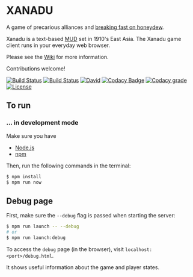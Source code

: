 # XANADU

A game of precarious alliances and [breaking fast on
honeydew](https://en.wikipedia.org/wiki/Xanadu_(Rush_song)).

Xanadu is a text-based [MUD](https://en.wikipedia.org/wiki/MUD) set in 1910's East Asia.
The Xanadu game client runs in your everyday web browser.

Please see the [Wiki](https://github.com/LOZORD/xanadu/wiki) for more information.

Contributions welcome!

[![Build Status](https://travis-ci.org/LOZORD/xanadu.svg?branch=master)](https://travis-ci.org/LOZORD/xanadu)
[![Build Status](https://ci.appveyor.com/api/projects/status/gpu3aq531v4gdirq?svg=true)](https://ci.appveyor.com/project/LOZORD/xanadu)
[![David](https://img.shields.io/david/LOZORD/xanadu.svg)](https://david-dm.org/LOZORD/xanadu)
[![Codacy Badge](https://api.codacy.com/project/badge/Grade/53578fdb9c8049c4959db3053822d127)](https://www.codacy.com/app/ljrudberg/xanadu?utm_source=github.com&amp;utm_medium=referral&amp;utm_content=LOZORD/xanadu&amp;utm_campaign=Badge_Grade)
[![Codacy grade](https://img.shields.io/codacy/LOZORD/xanadu.svg)](https://www.codacy.com/app/LOZORD/xanadu)
[![License](https://img.shields.io/badge/License-MIT-blue.svg)](https://github.com/LOZORD/xanadu/blob/master/LICENSE.md)

## To run

### ... in development mode
Make sure you have
- [Node.js](https://nodejs.org)
- [npm](https://npmjs.com)

Then, run the following commands in the terminal:

```bash
$ npm install
$ npm run now
```

## Debug page

First, make sure the `--debug` flag is passed when starting the server:

```bash
$ npm run launch -- --debug
# or
$ npm run launch:debug
```

To access the `debug` page (in the browser), visit
`localhost:<port>/debug.html`.

It shows useful information about the game and player states.
